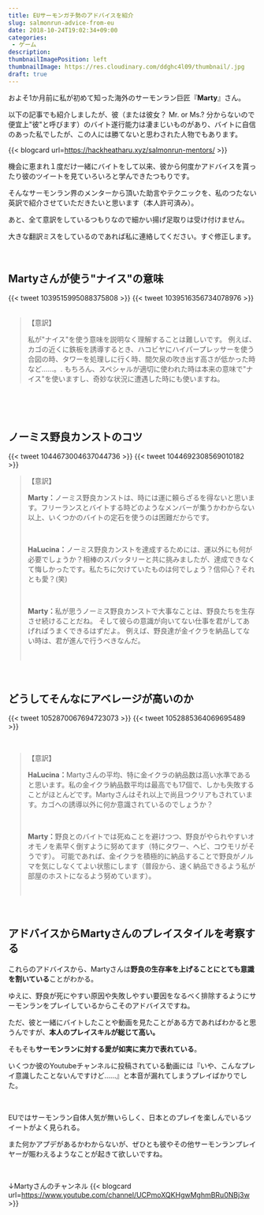 ```yaml
---
title: EUサーモンガチ勢のアドバイスを紹介
slug: salmonrun-advice-from-eu
date: 2018-10-24T19:02:34+09:00
categories: 
 - ゲーム
description: 
thumbnailImagePosition: left
thumbnailImage: https://res.cloudinary.com/ddghc4l09/thumbnail/.jpg
draft: true
---
```


<!--more-->

およそ1か月前に私が初めて知った海外のサーモンラン巨匠『<strong>Marty</strong>』さん。

以下の記事でも紹介しましたが、彼（または彼女？ Mr. or Ms.? 分からないので便宜上"彼"と呼びます）のバイト遂行能力は凄まじいものがあり、バイトに自信のあった私でしたが、この人には勝てないと思わされた人物でもあります。

{{< blogcard url=https://hackheatharu.xyz/salmonrun-mentors/ >}}
&nbsp;

機会に恵まれ１度だけ一緒にバイトをして以来、彼から何度かアドバイスを貰ったり彼のツイートを見ていろいろと学んできたつもりです。

そんなサーモンラン界のメンターから頂いた助言やテクニックを、私のつたない英訳で紹介させていただきたいと思います（本人許可済み）。

あと、全て意訳をしているつもりなので細かい揚げ足取りは受け付けません。

大きな翻訳ミスをしているのであれば私に連絡してください。すぐ修正します。

&nbsp;
<h2>Martyさんが使う"ナイス"の意味</h2>
{{< tweet 1039515995088375808 >}}
{{< tweet 1039516356734078976 >}}
&nbsp;
<blockquote>【意訳】

私が"ナイス"を使う意味を説明なく理解することは難しいです。
例えば、カゴの近くに鉄板を誘導するとき、ハコビヤにハイパープレッサーを使う合図の時、タワーを処理しに行く時、間欠泉の吹き出す高さが低かった時など……。.
もちろん、スペシャルが適切に使われた時は本来の意味で"ナイス"を使いますし、奇妙な状況に遭遇した時にも使いますね。</blockquote>
&nbsp;

&nbsp;
<h2>ノーミス野良カンストのコツ</h2>
{{< tweet 1044673004637044736 >}}
{{< tweet 1044692308569010182 >}}
&nbsp;
<blockquote>【意訳】

<strong>Marty：</strong>ノーミス野良カンストは、時には運に頼らざるを得ないと思います。フリーランスとバイトする時どのようなメンバーが集うかわからない以上、いくつかのバイトの定石を使うのは困難だからです。

&nbsp;

<strong>HaLucina：</strong>ノーミス野良カンストを達成するためには、運以外にも何が必要でしょうか？相棒のスパッタリーと共に挑みましたが、達成できなくて悔しかったです。私たちに欠けていたものは何でしょう？信仰心？それとも愛？(笑)

&nbsp;

<strong>Marty：</strong>私が思うノーミス野良カンストで大事なことは、野良たちを生存させ続けることだね。 そして彼らの意識が向いてない仕事を君がしてあげればうまくできるはずだよ。 例えば、野良達が金イクラを納品してない時は、君が進んで行うべきなんだ。

&nbsp;</blockquote>
&nbsp;
<h2>どうしてそんなにアベレージが高いのか</h2>
{{< tweet 1052870067694723073 >}}
{{< tweet 1052885364069695489 >}}
&nbsp;

&nbsp;
<blockquote>【意訳】

<strong>HaLucina：</strong>Martyさんの平均、特に金イクラの納品数は高い水準であると思います。私の金イクラ納品数平均は最高でも17個で、しかも失敗することがほとんどです。Martyさんはそれ以上で尚且つクリアもされています。カゴへの誘導以外に何か意識されているのでしょうか？

&nbsp;

<strong>Marty：</strong>野良とのバイトでは死ぬことを避けつつ、野良がやられやすいオオモノを素早く倒すように努めてます（特にタワー、ヘビ、コウモリがそうです）。
可能であれば、金イクラを積極的に納品することで野良がノルマを気にしなくてよい状態にします（普段から、速く納品できるよう私が部屋のホストになるよう努めています）。

&nbsp;</blockquote>
&nbsp;
<h2>アドバイスからMartyさんのプレイスタイルを考察する</h2>
これらのアドバイスから、Martyさんは<strong>野良の生存率を上げることにとても意識を割いている</strong>ことがわかる。

ゆえに、野良が死にやすい原因や失敗しやすい要因をなるべく排除するようにサーモンランをプレイしているからこそのアドバイスですね。

ただ、彼と一緒にバイトしたことや動画を見たことがある方であればわかると思うんですが、<strong>本人のプレイスキルが総じて高い。</strong>

そもそも<strong>サーモンランに対する愛が如実に実力で表れている</strong>。

いくつか彼のYoutubeチャンネルに投稿されている動画には『いや、こんなプレイ意識したことないんですけど……』と本音が漏れてしまうプレイばかりでした。

&nbsp;

EUではサーモンラン自体人気が無いらしく、日本とのプレイを楽しんでいるツイートがよく見られる。

また何かアプデがあるかわからないが、ぜひとも彼やその他サーモンランプレイヤーが賑わえるようなことが起きて欲しいですね。

&nbsp;

↓Martyさんのチャンネル
{{< blogcard url=https://www.youtube.com/channel/UCPmoXQKHgwMghmBRu0NBj3w >}}